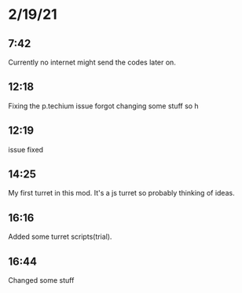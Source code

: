 # 2/19/21
## 7:42
Currently no internet might send the codes later on.

## 12:18

Fixing the p.techium issue
forgot changing some stuff so h

## 12:19 

issue fixed

## 14:25

My first turret in this mod. It's a js turret so probably thinking of ideas.

## 16:16

Added some turret scripts(trial).

## 16:44

Changed some stuff
